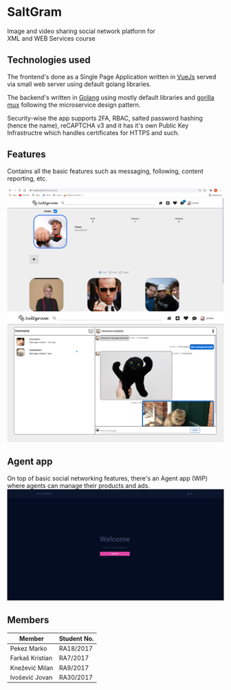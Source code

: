 # SaltGram
Image and video sharing social network platform for  
XML and WEB Services course

## Technologies used
The frontend's done as a Single Page Application written in [VueJs](https://vuejs.org/) served via small web server using default golang libraries.

The backend's written in [Golang](https://golang.org/) using mostly default libraries and [gorilla mux](https://github.com/gorilla/mux) following the microservice design pattern.

Security-wise the app supports 2FA, RBAC, salted password hashing (hence the name), reCAPTCHA v3 and it has it's own Public Key Infrastructre which handles certificates for HTTPS and such.

## Features
Contains all the basic features such as messaging, following, content reporting, etc.

![timbexws](imgs/timbexws.png)
![messagexws](imgs/messagexws.png)

## Agent app
On top of basic social networking features, there's an Agent app (WIP) where agents can manage their products and ads.
![agentxws](imgs/agentxws.png)

## Members

| Member | Student No.|
| ------ | ---------- |
| Pekez Marko | RA18/2017 |
| Farkaš Kristian | RA7/2017 |
| Knežević Milan | RA9/2017 |
| Ivošević Jovan | RA30/2017 |
